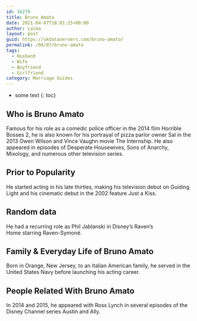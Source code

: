 ```yaml
---
id: 16279
title: Bruno Amato
date: 2021-04-07T18:01:15+00:00
author: Laima
layout: post
guid: https://ukdataservers.com/bruno-amato/
permalink: /04/07/bruno-amato
tags:
  - Husband
  - Wife
  - Boyfriend
  - Girlfriend
category: Marriage Guides
---
```


* some text
{: toc}


## Who is Bruno Amato
                  
                  
                  
Famous for his role as a comedic police officer in the 2014 film Horrible Bosses 2, he is also known for his portrayal of pizza parlor owner Sal in the 2013 Owen Wilson and Vince Vaughn movie The Internship. He also appeared in episodes of Desperate Housewives, Sons of Anarchy, Mixology, and numerous other television series. 
                  
              
            
              
            
                
                
                
## Prior to Popularity
                  
                  
                  
He started acting in his late thirties, making his television debut on Guiding Light and his cinematic debut in the 2002 feature Just a Kiss. 
                  
              
            
              
            
                
                
                
## Random data
                  
                  
                  
He had a recurring role as Phil Jablanski in Disney&#8217;s Raven&#8217;s Home starring Raven-Symoné. 
                  
              
            
              
            
                
                
                
## Family & Everyday Life of Bruno Amato
                  
                  
                  
Born in Orange, New Jersey, to an Italian American family, he served in the United States Navy before launching his acting career. 
                  
              
            
              
            
                
                
                
## People Related With Bruno Amato
                  
                  
                  
In 2014 and 2015, he appeared with Ross Lynch in several episodes of the Disney Channel series Austin and Ally. 
                  
              
            
              
            
                
              
            
              
              
            
            
              
            
          
          
          